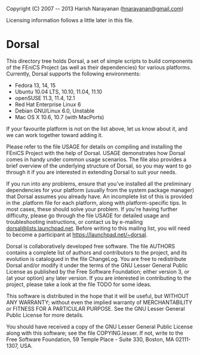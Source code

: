 Copyright (C) 2007 -- 2013
Harish Narayanan (<hnarayanan@gmail.com>)

Licensing information follows a little later in this file.

# Dorsal

This directory tree holds Dorsal, a set of simple scripts to build
components of the FEniCS Project (as well as their dependencies) for
various platforms. Currently, Dorsal supports the following
environments:

* Fedora 13, 14, 15
* Ubuntu 10.04 LTS, 10.10, 11.04, 11.10
* openSUSE 11.3, 11.4, 12.1
* Red Hat Enterprise Linux 6
* Debian GNU/Linux 6.0, Unstable
* Mac OS X 10.6, 10.7 (with MacPorts)

If your favourite platform is not on the list above, let us know about
it, and we can work together toward adding it.

Please refer to the file USAGE for details on compiling and installing
the FEniCS Project with the help of Dorsal. USAGE demonstrates how
Dorsal comes in handy under common usage scenarios. The file also
provides a brief overview of the underlying structure of Dorsal, so
you may want to go through it if you are interested in extending
Dorsal to suit your needs.

If you run into any problems, ensure that you've installed all the
preliminary dependencies for your platform (usually from the system
package manager) that Dorsal assumes you already have. An incomplete
list of this is provided in the .platform file for each platform,
along with platform-specific tips. In most cases, these should solve
your problem. If you're having further difficulty, please go through
the file USAGE for detailed usage and troubleshooting instructions, or
contact us by e-mailing dorsal@lists.launchpad.net. Before writing to
this mailing list, you will need to become a participant at
<https://launchpad.net/~dorsal>.

Dorsal is collaboratively developed free software. The file AUTHORS
contains a complete list of authors and contributors to the project,
and its evolution is catalogued in the file ChangeLog. You are free to
redistribute Dorsal and/or modify it under the terms of the GNU Lesser
General Public License as published by the Free Software Foundation;
either version 3, or (at your option) any later version. If you are
interested in contributing to the project, please take a look at the
file TODO for some ideas.

This software is distributed in the hope that it will be useful, but
WITHOUT ANY WARRANTY; without even the implied warranty of
MERCHANTABILITY or FITNESS FOR A PARTICULAR PURPOSE. See the GNU
Lesser General Public License for more details.

You should have received a copy of the GNU Lesser General Public
License along with this software; see the file COPYING.lesser. If not,
write to the Free Software Foundation, 59 Temple Place - Suite 330,
Boston, MA 02111-1307, USA.
